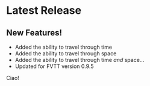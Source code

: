# Latest Release

## New Features!

* Added the ability to travel through time
* Added the ability to travel through space
* Added the ability to travel through time *and* space...
* Updated for FVTT version 0.9.5

Ciao!
